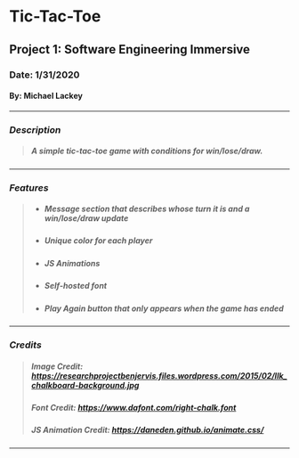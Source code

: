 # **Tic-Tac-Toe**

## Project 1: Software Engineering Immersive 
### Date: 1/31/2020

#### By: Michael Lackey
***

### ***Description***

>  ##### A simple tic-tac-toe game with conditions for win/lose/draw.
***

### ***Features***

> * ##### Message section that describes whose turn it is and a win/lose/draw update
> * ##### Unique color for each player
> * ##### JS Animations
> * ##### Self-hosted font
> * ##### Play Again button that only appears when the game has ended
***

### ***Credits***

> ##### Image Credit: https://researchprojectbenjervis.files.wordpress.com/2015/02/llk_chalkboard-background.jpg
>
> ##### Font Credit: https://www.dafont.com/right-chalk.font
>  
> ##### JS Animation Credit: https://daneden.github.io/animate.css/
***